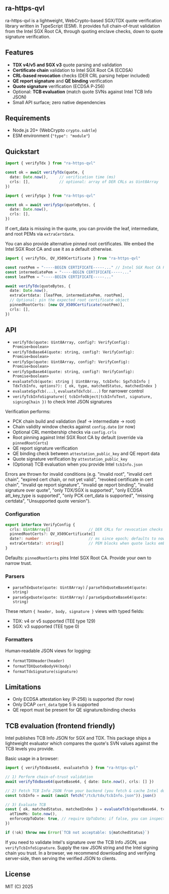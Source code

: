 ## ra-https-qvl

ra-https-qvl is a lightweight, WebCrypto-based SGX/TDX quote verification library written in TypeScript (ESM). It provides full chain-of-trust validation from the Intel SGX Root CA, through quoting enclave checks, down to quote signature verification.

## Features

- **TDX v4/v5 and SGX v3** quote parsing and validation
- **Certificate chain** validation to Intel SGX Root CA (ECDSA)
- **CRL-based revocation** checks (DER CRL parsing helper included)
- **QE report signature** and **QE binding** verification
- **Quote signature** verification (ECDSA P‑256)
- Optional: **TCB evaluation** (match quote SVNs against Intel TCB Info JSON)
- Small API surface; zero native dependencies

## Requirements

- Node.js 20+ (WebCrypto `crypto.subtle`)
- ESM environment (`"type": "module"`)

## Quickstart

```ts
import { verifyTdx } from "ra-https-qvl"

const ok = await verifyTdx(quote, {
  date: Date.now(),     // verification time (ms)
  crls: [],             // optional: array of DER CRLs as Uint8Array
})
```

```ts
import { verifySgx } from "ra-https-qvl"

const ok = await verifySgx(quoteBytes, {
  date: Date.now(),
  crls: [],
})
```

If cert_data is missing in the quote, you can provide the leaf, intermediate, and root PEMs via `extraCertdata`.

You can also provide alternative pinned root certificates. We embed the Intel SGX Root CA and use it as a default otherwise.

```ts
import { verifyTdx, QV_X509Certificate } from "ra-https-qvl"

const rootPem = "-----BEGIN CERTIFICATE-----..." // Intel SGX Root CA PEM
const intermediatePem = "-----BEGIN CERTIFICATE-----..."
const leafPem = "-----BEGIN CERTIFICATE-----..."

await verifyTdx(quoteBytes, {
  date: Date.now(),
  extraCertdata: [leafPem, intermediatePem, rootPem],
  // Optional: pin the expected root certificate object
  pinnedRootCerts: [new QV_X509Certificate(rootPem)],
  crls: [],
})
```

## API

- `verifyTdx(quote: Uint8Array, config?: VerifyConfig): Promise<boolean>`
- `verifyTdxBase64(quote: string, config?: VerifyConfig): Promise<boolean>`
- `verifySgx(quote: Uint8Array, config?: VerifyConfig): Promise<boolean>`
- `verifySgxBase64(quote: string, config?: VerifyConfig): Promise<boolean>`
- `evaluateTcb(quote: string | Uint8Array, tcbInfo: SgxTcbInfo | TdxTcbInfo, options?): { ok, type, matchedStatus, matchedIndex }`
- `evaluateSgxTcb(...)`, `evaluateTdxTcb(...)` for narrower control
- `verifyTcbInfoSignature({ tcbInfoObject|tcbInfoText, signature, signingChain })` to check Intel JSON signatures

Verification performs:
- PCK chain build and validation (leaf → intermediate → root)
- Chain validity window checks against `config.date` (or now)
- Optional CRL membership checks via `config.crls`
- Root pinning against Intel SGX Root CA by default (override via `pinnedRootCerts`)
- QE report signature verification
- QE binding check between `attestation_public_key` and QE report data
- Quote signature verification by `attestation_public_key`
 - (Optional) TCB evaluation when you provide Intel `tcbInfo.json`

Errors are thrown for invalid conditions (e.g. "invalid root", "invalid cert chain", "expired cert chain, or not yet valid", "revoked certificate in cert chain", "invalid qe report signature", "invalid qe report binding", "invalid signature over quote", "only TDX/SGX is supported", "only ECDSA att_key_type is supported", "only PCK cert_data is supported", "missing certdata", "Unsupported quote version").

### Configuration

```ts
export interface VerifyConfig {
  crls: Uint8Array[]                 // DER CRLs for revocation checks (optional; [] if none)
  pinnedRootCerts?: QV_X509Certificate[]
  date?: number                      // ms since epoch; defaults to now
  extraCertdata?: string[]           // PEM blocks when quote lacks embedded cert_data
}
```

Defaults: `pinnedRootCerts` pins Intel SGX Root CA. Provide your own to narrow trust.

### Parsers

- `parseTdxQuote(quote: Uint8Array)` / `parseTdxQuoteBase64(quote: string)`
- `parseSgxQuote(quote: Uint8Array)` / `parseSgxQuoteBase64(quote: string)`

These return `{ header, body, signature }` views with typed fields:
- TDX: v4 or v5 supported (TEE type 129)
- SGX: v3 supported (TEE type 0)

### Formatters

Human‑readable JSON views for logging:
- `formatTDXHeader(header)`
- `formatTDXQuoteBodyV4(body)`
- `formatTdxSignature(signature)`

## Limitations

- Only ECDSA attestation key (P‑256) is supported (for now)
- Only DCAP `cert_data` type 5 is supported
- QE report must be present for QE signature/binding checks

## TCB evaluation (frontend friendly)

Intel publishes TCB Info JSON for SGX and TDX. This package ships a lightweight evaluator which compares the quote's SVN values against the TCB levels you provide.

Basic usage in a browser:

```ts
import { verifyTdxBase64, evaluateTcb } from "ra-https-qvl"

// 1) Perform chain-of-trust validation
await verifyTdxBase64(quoteBase64, { date: Date.now(), crls: [] })

// 2) Fetch TCB Info JSON from your backend (you fetch & cache Intel docs server-side)
const tcbInfo = await (await fetch("/tcb/tdx/tcbInfo.json")).json()

// 3) Evaluate TCB
const { ok, matchedStatus, matchedIndex } = evaluateTcb(quoteBase64, tcbInfo, {
  atTimeMs: Date.now(),
  enforceUpToDate: true, // require UpToDate; if false, you can inspect status
})

if (!ok) throw new Error(`TCB not acceptable: ${matchedStatus}`)
```

If you need to validate Intel's signature over the TCB Info JSON, use `verifyTcbInfoSignature`. Supply the raw JSON string and the Intel signing chain you trust. In a browser, we recommend downloading and verifying server-side, then serving the verified JSON to clients.

## License

MIT (C) 2025

